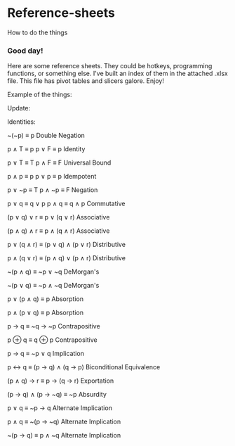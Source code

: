 # Reference-sheets
How to do the things

### Good day!  

Here are some reference sheets. They could be hotkeys, programming functions, or something else.  I've built an index of them in the attached .xlsx file.  This file has pivot tables and slicers galore.  Enjoy! 

Example of the things: 

Update:

Identities:

~(~p) ≡ p
Double Negation

p ∧ T ≡ p   p ∨ F ≡ p
Identity

p ∨ T ≡ T   p ∧ F ≡ F
Universal Bound

p ∧ p ≡ p   p ∨ p ≡ p
Idempotent

p ∨ ~p ≡ T   p ∧ ~p ≡ F
Negation

p ∨ q ≡ q ∨ p   p ∧ q ≡ q ∧ p
Commutative

(p ∨ q) ∨ r ≡ p ∨ (q ∨ r)
Associative

(p ∧ q) ∧ r ≡ p ∧ (q ∧ r)
Associative

p ∨ (q ∧ r) ≡ (p ∨ q) ∧ (p ∨ r)
Distributive

p ∧ (q ∨ r) ≡ (p ∧ q) ∨ (p ∧ r)
Distributive

~(p ∧ q) ≡ ~p ∨ ~q
DeMorgan's

~(p ∨ q) ≡ ~p ∧ ~q
DeMorgan's

p ∨ (p ∧ q) ≡ p
Absorption

p ∧ (p ∨ q) ≡ p
Absorption

p → q ≡ ~q → ~p
Contrapositive

p ⊕ q ≡ q ⊕ p
Contrapositive

p → q ≡ ~p ∨ q
Implication

p ↔ q ≡ (p → q) ∧ (q → p)
Biconditional Equivalence

(p ∧ q) → r ≡ p → (q → r)
Exportation

(p → q) ∧ (p → ~q) ≡ ~p
Absurdity

p ∨ q ≡ ~p → q
Alternate Implication

p ∧ q ≡ ~(p → ~q)
Alternate Implication

~(p → q) ≡ p ∧ ~q
Alternate Implication
